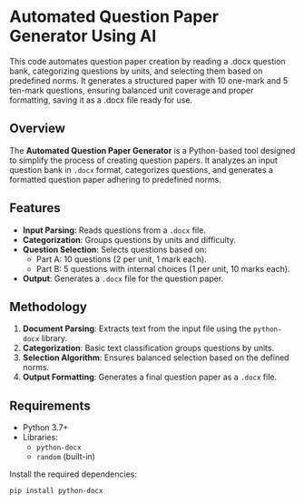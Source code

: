 # Automated Question Paper Generator Using AI
This code automates question paper creation by reading a .docx question bank, categorizing questions by units, and selecting them based on predefined norms. It generates a structured paper with 10 one-mark and 5 ten-mark questions, ensuring balanced unit coverage and proper formatting, saving it as a .docx file ready for use.



## Overview
The **Automated Question Paper Generator** is a Python-based tool designed to simplify the process of creating question papers. It analyzes an input question bank in `.docx` format, categorizes questions, and generates a formatted question paper adhering to predefined norms.

## Features
- **Input Parsing**: Reads questions from a `.docx` file.
- **Categorization**: Groups questions by units and difficulty.
- **Question Selection**: Selects questions based on:
  - Part A: 10 questions (2 per unit, 1 mark each).
  - Part B: 5 questions with internal choices (1 per unit, 10 marks each).
- **Output**: Generates a `.docx` file for the question paper.

## Methodology
1. **Document Parsing**: Extracts text from the input file using the `python-docx` library.
2. **Categorization**: Basic text classification groups questions by units.
3. **Selection Algorithm**: Ensures balanced selection based on the defined norms.
4. **Output Formatting**: Generates a final question paper as a `.docx` file.

## Requirements
- Python 3.7+
- Libraries:
  - `python-docx`
  - `random` (built-in)

Install the required dependencies:
```bash
pip install python-docx
